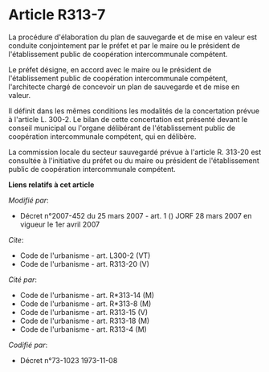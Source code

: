 # Article R313-7

La procédure d'élaboration du plan de sauvegarde et de mise en valeur est conduite conjointement par le préfet et par le
maire ou le président de l'établissement public de coopération intercommunale compétent. 

Le préfet désigne, en accord avec le maire ou le président de l'établissement public de coopération intercommunale compétent,
l'architecte chargé de concevoir un plan de sauvegarde et de mise en valeur. 

Il définit dans les mêmes conditions les modalités de la concertation prévue à l'article L. 300-2. Le bilan de cette
concertation est présenté devant le conseil municipal ou l'organe délibérant de l'établissement public de coopération
intercommunale compétent, qui en délibère. 

La commission locale du secteur sauvegardé prévue à l'article R. 313-20 est consultée à l'initiative du préfet ou du maire ou
président de l'établissement public de coopération intercommunale compétent.

**Liens relatifs à cet article**

_Modifié par_:

  - Décret n°2007-452 du 25 mars 2007 - art. 1 () JORF 28 mars 2007 en vigueur le 1er avril 2007

_Cite_:

  - Code de l'urbanisme - art. L300-2 (VT)
  - Code de l'urbanisme - art. R313-20 (V)

_Cité par_:

  - Code de l'urbanisme - art. R*313-14 (M)
  - Code de l'urbanisme - art. R*313-8 (M)
  - Code de l'urbanisme - art. R313-15 (V)
  - Code de l'urbanisme - art. R313-18 (M)
  - Code de l'urbanisme - art. R313-4 (M)

_Codifié par_:

  - Décret n°73-1023 1973-11-08
